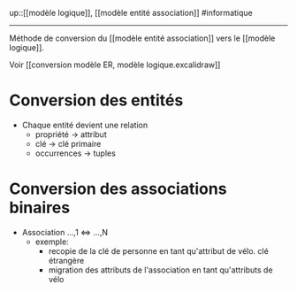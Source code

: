 up::[[modèle logique]], [[modèle entité association]]
#informatique

---
Méthode de conversion du [[modèle entité association]] vers le [[modèle logique]].

Voir [[conversion modèle ER, modèle logique.excalidraw]]


# Conversion des entités
 - Chaque entité devient une relation
     - propriété -> attribut
     - clé -> clé primaire
     - occurrences -> tuples

# Conversion des associations binaires
- Association ...,1 <=> ...,N
    - exemple:
        - recopie de la clé de personne en tant qu'attribut de vélo. clé étrangère
        - migration des attributs de l'association en tant qu'attributs de vélo
